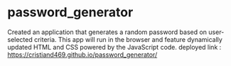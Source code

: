 # password_generator
Created an application that generates a random password based on user-selected criteria. This app will run in the browser and feature dynamically updated HTML and CSS powered by the JavaScript code. 
deployed link : https://cristiand469.github.io/password_generator/
